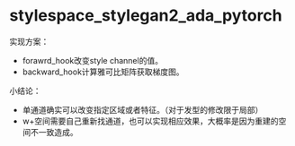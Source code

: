 # stylespace_stylegan2_ada_pytorch

实现方案：
+ forawrd_hook改变style channel的值。
+ backward_hook计算雅可比矩阵获取梯度图。

小结论：
+ 单通道确实可以改变指定区域或者特征。（对于发型的修改限于局部）
+ w+空间需要自己重新找通道，也可以实现相应效果，大概率是因为重建的空间不一致造成。
